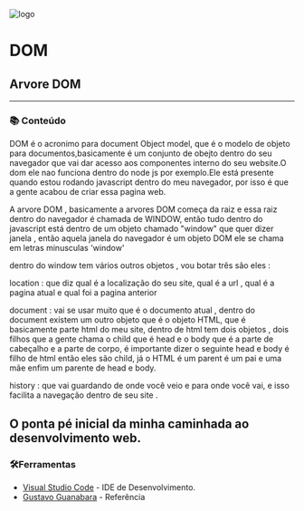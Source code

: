 <img src="https://i.ibb.co/MnxZ6dx/Screenshot-2.png" alt="logo"  align ="center" border="0"></a>
<!-- ************************************* Baadges ********************************************* -->


<!-- ************************************* Título ********************************************* -->

<h1>DOM</h1>

<!-- ************************************* Sobre o projeto ********************************************* -->

<h2>Arvore DOM</h2>


---

<h3>📚 Conteúdo</h3>

DOM é o acronimo  para document Object model, que é o modelo de objeto para documentos,basicamente  é um conjunto de obejto dentro do seu navegador  que vai dar acesso aos componentes interno 
do seu website.O dom ele nao funciona dentro do node js por exemplo.Ele está presente quando estou rodando javascript dentro do meu navegador, por isso é que a gente acabou de criar essa pagina web.

A arvore DOM , basicamente a arvores DOM começa da raiz e essa raiz dentro do navegador é chamada de WINDOW, então tudo dentro do javascript está dentro de um objeto chamado "window" que quer dizer janela , 
então aquela janela do navegador é um objeto DOM ele se chama em letras minusculas 'window' 

dentro do window tem vários outros objetos , vou botar três  são eles :

location  : que diz qual é a localização do seu site, qual é a url , qual é a pagina atual e qual foi a pagina anterior

document  :  vai se usar muito que é o documento atual , dentro do document existem um outro objeto que é o objeto HTML, que é basicamente parte html do meu site,
dentro de html tem dois objetos , dois filhos que a gente chama o child que é head e o body que é a parte de cabeçalho e a parte  de corpo, é importante dizer o seguinte head e body é filho de html então eles são child,
já o HTML  é um parent  é um pai e uma mãe enfim um parente de head e body.


history : que vai guardando de onde você veio e para onde você vai,  e isso facilita a navegação dentro de seu site .


## O ponta pé inicial da minha caminhada ao desenvolvimento web.



<h3>🛠Ferramentas</h3>

* [Visual Studio Code](https://code.visualstudio.com/) - IDE de Desenvolvimento. 
* [Gustavo Guanabara](https://www.youtube.com/channel/UCrWvhVmt0Qac3HgsjQK62FQ ) - Referência

